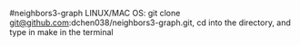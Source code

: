 #neighbors3-graph
LINUX/MAC OS:
git clone git@github.com:dchen038/neighbors3-graph.git, cd into the directory, and type in make in the terminal

